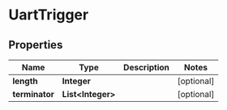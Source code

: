 

# UartTrigger


## Properties

| Name | Type | Description | Notes |
|------------ | ------------- | ------------- | -------------|
|**length** | **Integer** |  |  [optional] |
|**terminator** | **List&lt;Integer&gt;** |  |  [optional] |



